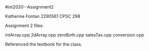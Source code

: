 #int2020--Assignment2

Katherine Fontan
2290561
CPSC 298

Assignment 2 files:

intArray.cpp
2dArray.cpp
zeroBoth.cpp
salesTax.cpp
conversion.cpp

Referenced the textbook for the class.
